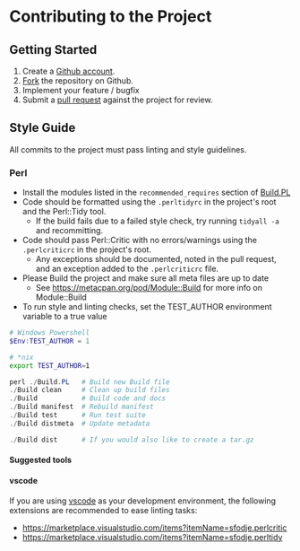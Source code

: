 # Contributing to the Project

## Getting Started

1. Create a [Github account](https://github.com/signup/free).
2. [Fork](https://help.github.com/articles/fork-a-repo/) the repository on Github.
3. Implement your feature / bugfix
4. Submit a [pull request](https://help.github.com/articles/creating-a-pull-request/) against the project for review.

## Style Guide

All commits to the project must pass linting and style guidelines. 

### Perl
- Install the modules listed in the `recommended_requires` section of [Build.PL](./Build.PL)
- Code should be formatted using the `.perltidyrc` in the project's root and the Perl::Tidy tool.
    - If the build fails due to a failed style check, try running `tidyall -a` and recommitting.
- Code should pass Perl::Critic with no errors/warnings using the `.perlcriticrc` in the project's root.
    - Any exceptions should be documented, noted in the pull request, and an exception added to the `.perlcriticrc` file.
- Please Build the project and make sure all meta files are up to date
	- See https://metacpan.org/pod/Module::Build for more info on Module::Build 
- To run style and linting checks, set the TEST_AUTHOR environment variable to a true value

```powershell
# Windows Powershell
$Env:TEST_AUTHOR = 1
```

```bash
# *nix
export TEST_AUTHOR=1
```

```powershell
perl ./Build.PL   # Build new Build file
./Build clean     # Clean up build files
./Build           # Build code and docs
./Build manifest  # Rebuild manifest
./Build test      # Run test suite
./Build distmeta  # Update metadata

./Build dist      # If you would also like to create a tar.gz

```

#### Suggested tools
#### vscode
If you are using [vscode](https://code.visualstudio.com/) as your development environment, the following extensions are recommended to ease linting tasks:
- https://marketplace.visualstudio.com/items?itemName=sfodje.perlcritic
- https://marketplace.visualstudio.com/items?itemName=sfodje.perltidy


